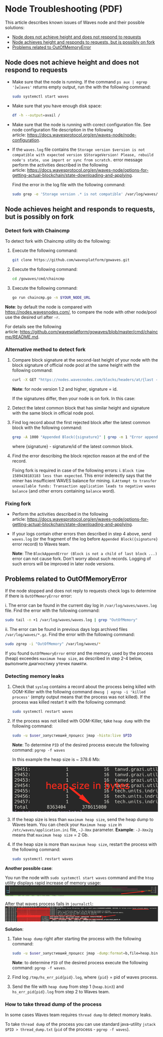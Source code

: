 # Node Troubleshooting (PDF)

This article describes known issues of Waves node and their possible solutions:

* [Node does not achieve height and does not respond to requests](#node-achieves-height-and-does-not-respond-to-requests)
* [Node achieves height and responds to requests, but is possibly on fork](#anchor1)
* [Problems related to OutOfMemoryError](#anchor2)

## Node does not achieve height and does not respond to requests

* Make sure that the node is running. If the command `ps aux | egrep '[w]aves'` returns empty output, run the with the following command:

   ```bash
   sudo systemctl start waves
   ```

* Make sure that you have enough disk space:

   ```bash
   df -h --output=avail /
   ```

* Make sure that the node is running with corect configuration file. See node configuration file description in the following article: https://docs.wavesprotocol.org/en/waves-node/node-configuration.

* If the `waves.log` file contains the `Storage version $version is not compatible with expected version $StorageVersion! Please, rebuild node's state, use import or sync from scratch.` error message perform the activities described in the following article: https://docs.wavesprotocol.org/en/waves-node/options-for-getting-actual-blockchain/state-downloading-and-applying.

   Find the error in the log file with the following command:

   ```bash
   sudo grep -e 'Storage version .* is not compatible' /var/log/waves/waves.log`
   ```

## Node achieves height and responds to requests, but is possibly on fork <a name="anchor1"></a>

### Detect fork with Chaincmp

To detect fork with Chaincmp utility do the following:

1. Execute the following command:

   ```bash
   git clone https://github.com/wavesplatform/gowaves.git
   ```

2. Execute the following command:

   ```bash
   cd /gowaves/cmd/chaincmp
   ```

3. Execute the following command:

   ```bash
   go run chaincmp.go -n $YOUR_NODE_URL
   ```

**Note**: by default the node is compared with https://nodes.wavesnodes.com/, to compare the node with other node/pool use the desired url after `-r`.

For details see the following article: https://github.com/wavesplatform/gowaves/blob/master/cmd/chaincmp/README.md.

### Alternative method to detect fork

1. Compare block signature at the second-last height of your node with the block signature of official node pool at the same height with the following command:

   ```bash
   curl -X GET "https://nodes.wavesnodes.com/blocks/headers/at/{last - 1 height}" | less
   ```

   **Note**: for node version 1.2 and higher, signature = id.

   If the signatures differ, then your node is on fork. In this case:

2. Detect the latest common block that has similar height and signature with the same block in official node pool.
3. Find log record about the first rejected block after the latest common block with the following command:

   ```bash
   grep -A 1000 "Appended Block({signature}" | grep -m 1 "Error appending .* GenericError(Block Block(" waves.log
   ```

   where {signature} - signature/id of the latest common block.

4. Find the error describing the block rejection reason at the end of the record.

   Fixing fork is required in case of the following errors:
   i. `Block time 1589438183183 less than expected`. This error inderectly says that the miner has insufficient WAVES balance for mining.
   ii.`Attempt to transfer unavailable funds: Transaction application leads to negative waves balance` (and other errors containing `balance` word).

### Fixing fork

* Perform the activities described in the following article: https://docs.wavesprotocol.org/en/waves-node/options-for-getting-actual-blockchain/state-downloading-and-applying.
* If your logs contain other errors then described in step 4 above, send `waves.log` (or the fragment of the log before `Appended Block({signature}` error record) to Waves team.

   **Note**: The `BlockAppendError (Block is not a child of last block ...)` error can not cause fork. Don't worry about such records. Logging of such errors will be improved in later node versions.

## Problems related to OutOfMemoryError <a name="anchor2"></a>

If the node stopped and does not reply to requests сheck logs to determine if there is `OutOfMemoryError` error:

i. The error can be found in the current day log in `/var/log/waves/waves.log` file. Find the error with the following command:

```bash
sudo tail -n +1 /var/log/waves/waves.log | grep "OutOfMemory"
```

ii. The error can be found in previous days logs archived files `/var/log/waves/*.gz`. Find the error with the following command:

```bash
sudo zgrep -i "OutOfMemory" /var/log/waves/*
```

If you found `OutOfMemoryError` error and the memory, used by the process (heap) exceedes `maximum heap size`, as described in step 2-4 below, выполните диагностику утечек памяти.

### Detecting memory leaks

1. Check that `syslog` contains a record about the process being killed with OOM-Killer with the following command `dmesg | egrep -i 'killed process'` (empty output means that the process was not killed). If the process was killed restart it with the following command:

   ```bash
   sudo systemctl restart waves
   ```

2. If the process was not killed with OOM-Killer, take `heap dump` with the following command:

   ```bash
   sudo -u $user_запустивший_процесс jmap -histo:live $PID
   ```

   **Note**: To determine `PID` of the desired process execute the following command: `pgrep -f waves`

   In this example the heap size is ~ 378.6 Mb:

   ![1](_assets/node-troubleshooting-001.png)

3. If the heap size is less than `maximum heap size`, send the heap dump to Waves team. You can check your `Maximum heap size` in `/etc/waves/application.ini` file, `-J-Xmx` parameter. **Example**: `-J-Xmx2g` means that `maximum heap size` = 2 Gb.

4. If the heap size is more than `maximum heap size`, restart the process with the following command:

   ```bash
   sudo systemctl restart waves
   ```

**Another possible case**:

You run the node with `sudo systemctl start waves` command and the `htop` utility displays rapid increase of memory usage:
![2](_assets/node-troubleshooting-002.png)

After that waves process fails in `journalctl`:
![3](_assets/node-troubleshooting-003.png)

**Solution**:

1. Take `heap dump` right after starting the process with the following command:

   ```bash
   sudo -u $user_запустивший_процесс jmap -dump:format=b,file=heap.bin3 $PID
   ```

   **Note**: to determine `PID` of the desired process execute the following command: `pgrep -f waves`.

2. Find log `/tmp/hs_err_pid{pid}.log`, where `{pid}` = pid of waves process.
3. Send the file with `heap dump` from step 1 (`heap.bin3`) and `hs_err_pid{pid}.log` from step 2 to Waves team.

### How to take thread dump of the process

In some cases Waves team requires `thread dump` to detect momory leaks.

To take `thread dump` of the process you can use standard java-utility `jstack $PID > thread_dump.txt` (`pid` of the process - `pgrep -f waves`).

